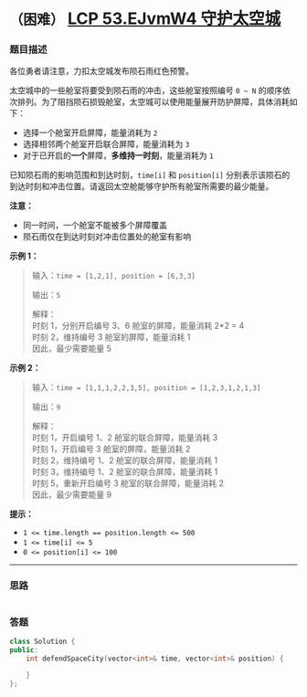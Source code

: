 # `（困难）` [LCP 53.EJvmW4 守护太空城](https://leetcode-cn.com/problems/EJvmW4/)

### 题目描述
<p>各位勇者请注意，力扣太空城发布陨石雨红色预警。</p>
<p>太空城中的一些舱室将要受到陨石雨的冲击，这些舱室按照编号 <code>0 ~ N</code> 的顺序依次排列。为了阻挡陨石损毁舱室，太空城可以使用能量展开防护屏障，具体消耗如下：</p>
<ul>
<li>选择一个舱室开启屏障，能量消耗为 <code>2</code></li>
<li>选择相邻两个舱室开启联合屏障，能量消耗为 <code>3</code></li>
<li>对于已开启的<strong>一个</strong>屏障，<strong>多维持一时刻</strong>，能量消耗为 <code>1</code></li>
</ul>
<p>已知陨石雨的影响范围和到达时刻，<code>time[i]</code> 和 <code>position[i]</code> 分别表示该陨石的到达时刻和冲击位置。请返回太空舱能够守护所有舱室所需要的最少能量。</p>
<p><strong>注意：</strong></p>
<ul>
<li>同一时间，一个舱室不能被多个屏障覆盖</li>
<li>陨石雨仅在到达时刻对冲击位置处的舱室有影响</li>
</ul>
<p><strong>示例 1：</strong></p>
<blockquote>
<p>输入：<code>time = [1,2,1], position = [6,3,3]</code></p>
<p>输出：<code>5</code></p>
<p>解释：<br>
时刻 1，分别开启编号 3、6 舱室的屏障，能量消耗 2*2 = 4<br>
时刻 2，维持编号 3 舱室的屏障，能量消耗 1<br>
因此，最少需要能量 5</p>
</blockquote>
<p><strong>示例 2：</strong></p>
<blockquote>
<p>输入：<code>time = [1,1,1,2,2,3,5], position = [1,2,3,1,2,1,3]</code></p>
<p>输出：<code>9</code></p>
<p>解释：<br>
时刻 1，开启编号 1、2 舱室的联合屏障，能量消耗 3<br>
时刻 1，开启编号 3 舱室的屏障，能量消耗 2<br>
时刻 2，维持编号 1、2 舱室的联合屏障，能量消耗 1<br>
时刻 3，维持编号 1、2 舱室的联合屏障，能量消耗 1<br>
时刻 5，重新开启编号 3 舱室的联合屏障，能量消耗 2<br>
因此，最少需要能量 9</p>
</blockquote>
<p><strong>提示：</strong></p>
<ul>
<li><code>1 &lt;= time.length == position.length &lt;= 500</code></li>
<li><code>1 &lt;= time[i] &lt;= 5</code></li>
<li><code>0 &lt;= position[i] &lt;= 100</code></li>
</ul>


---
### 思路
```
```



### 答题
``` C++
class Solution {
public:
    int defendSpaceCity(vector<int>& time, vector<int>& position) {

    }
};
```





